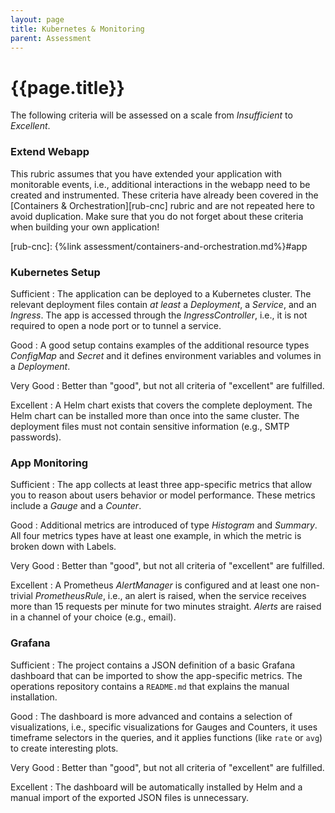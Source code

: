 ```yaml
---
layout: page
title: Kubernetes & Monitoring
parent: Assessment
---
```


# {{page.title}}

The following criteria will be assessed on a scale from *Insufficient* to *Excellent*.


### Extend Webapp

This rubric assumes that you have extended your application with monitorable events, i.e., additional interactions in the webapp need to be created and instrumented.
These criteria have already been covered in the [Containers & Orchestration][rub-cnc] rubric and are not repeated here to avoid duplication.
Make sure that you do not forget about these criteria when building your own application!


[rub-cnc]: {%link assessment/containers-and-orchestration.md%}#app

### Kubernetes Setup


Sufficient
: The application can be deployed to a Kubernetes cluster.
The relevant deployment files contain *at least* a *Deployment*, a *Service*, and an *Ingress*.
The app is accessed through the *IngressController*, i.e., it is not required to open a node port or to tunnel a service.

Good
: A good setup contains examples of the additional resource types *ConfigMap* and *Secret* and it defines environment variables and volumes in a *Deployment*.

Very Good
: Better than "good", but not all criteria of "excellent" are fulfilled.

Excellent
: A Helm chart exists that covers the complete deployment.
The Helm chart can be installed more than once into the same cluster.
The deployment files must not contain sensitive information (e.g., SMTP passwords).



### App Monitoring


Sufficient
: The app collects at least three app-specific metrics that allow you to reason about users behavior or model performance.
These metrics include a *Gauge* and a *Counter*.

Good
: Additional metrics are introduced of type *Histogram* and *Summary*.
All four metrics types have at least one example, in which the metric is broken down with Labels.


Very Good
: Better than "good", but not all criteria of "excellent" are fulfilled.

Excellent
: A Prometheus *AlertManager* is configured and at least one non-trivial *PrometheusRule*, i.e., an alert is raised, when the service receives more than 15 requests per minute for two minutes straight.
*Alerts* are raised in a channel of your choice (e.g., email).


### Grafana


Sufficient
: The project contains a JSON definition of a basic Grafana dashboard that can be imported to show the app-specific metrics.
The operations repository contains a `README.md` that explains the manual installation.


Good
: The dashboard is more advanced and contains a selection of visualizations, i.e., specific visualizations for Gauges and Counters, it uses timeframe selectors in the queries, and it applies functions (like `rate` or `avg`) to create interesting plots.

Very Good
: Better than "good", but not all criteria of "excellent" are fulfilled.

Excellent
: The dashboard will be automatically installed by Helm and a manual import of the exported JSON files is unnecessary.

